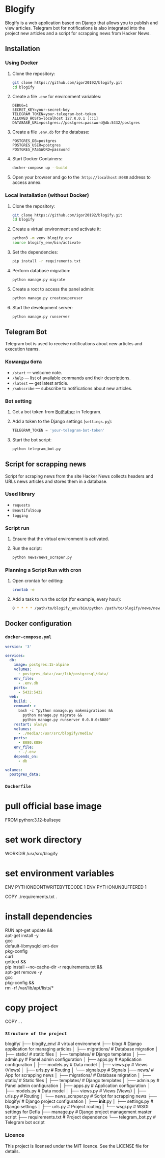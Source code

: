 # Blogify

Blogify is a web application based on Django that allows you to publish and 
view articles. Telegram bot for notifications is also integrated into the project
new articles and a script for scrapping news from Hacker News.

## Installation

### Using Docker

1. Clone the repository:

    ```sh
    git clone https://github.com/igor20192/blogify.git
    cd blogify
    ```

2. Create a file `.env` for environment variables:

    ```env
    DEBUG=1
    SECRET_KEY=your-secret-key
    TELEGRAM_TOKEN=your-telegram-bot-token
    ALLOWED_HOSTS=localhost 127.0.0.1 [::1]
    DATABASE_URL=postgres://postgres:password@db:5432/postgres
    ```

3. Create a file `.env.db` for the database:

    ```env
    POSTGRES_DB=postgres
    POSTGRES_USER=postgres
    POSTGRES_PASSWORD=password
    ```

4. Start Docker Containers:

    ```sh
    docker-compose up --build
    ```

5. Open your browser and go to the ː`http://localhost:8080` address to access 
   annex.

### Local installation (without Docker)

1. Clone the repository:

    ```sh
    git clone https://github.com/igor20192/blogify.git
    cd blogify
    ```

2. Create a virtual environment and activate it:

    ```sh
    python3 -m venv blogify_env
    source blogify_env/bin/activate
    ```

3. Set the dependencies:

    ```sh
    pip install -r requirements.txt
    ```

4. Perform database migration:

    ```sh
    python manage.py migrate
    ```

5. Create a root to access the panel admin:

    ```sh
    python manage.py createsuperuser
    ```

6. Start the development server:

    ```sh
    python manage.py runserver
    ```

## Telegram Bot

Telegram bot is used to receive notifications about new articles and execution 
teams. 

### Команды бота

- `/start` — welcome note.
- `/help` — list of available commands and their descriptions.
- `/latest` — get latest article.
- `/subscribe` — subscribe to notifications about new articles.

### Bot setting

1. Get a bot token from [BotFather](https://t.me/botfather) in Telegram.
2. Add a token to the Django settings (`settings.py`):

    ```python
    TELEGRAM_TOKEN = 'your-telegram-bot-token'
    ```

3. Start the bot script:

    ```sh
    python telegram_bot.py
    ```

## Script for scrapping news

Script for scraping news from the site Hacker News collects headers and URLs 
news articles and stores them in a database.

### Used library

- `requests`
- `BeautifulSoup`
- `logging`

### Script run

1. Ensure that the virtual environment is activated.
2. Run the script:

    ```sh
    python news/news_scraper.py
    ```

### Planning a Script Run with cron

1. Open crontab for editing:

    ```sh
    crontab -e
    ```

2. Add a task to run the script (for example, every hour):

    ```sh
    0 * * * * /path/to/blogify_env/bin/python /path/to/blogify/news/news_scraper.py
    ```

## Docker configuration

### `docker-compose.yml`

```yaml
version: '3'

services:
  db:
    image: postgres:15-alpine
    volumes:
      - postgres_data:/var/lib/postgresql/data/
    env_file:
      - .env.db
    ports:
      - 5432:5432
  web:
    build: .
    command: >
      bash -c "python manage.py makemigrations &&
        python manage.py migrate &&
        python manage.py runserver 0.0.0.0:8080"
    restart: always
    volumes:
      - ./media/:/usr/src/blogify/media/
    ports:
      - 8080:8080
    env_file:
      - ./.env
    depends_on:
      - db

volumes:
  postgres_data:
```
### `Dockerfile`
# pull official base image
FROM python:3.12-bullseye

# set work directory
WORKDIR /usr/src/blogify

# set environment variables
ENV PYTHONDONTWRITEBYTECODE 1
ENV PYTHONUNBUFFERED 1

COPY ./requirements.txt .

# install dependencies
RUN apt-get update && \
    apt-get install -y \
    gcc \
    default-libmysqlclient-dev \
    pkg-config \
    curl \
    gettext && \
    pip install --no-cache-dir -r requirements.txt && \
    apt-get remove -y \
    gcc \
    pkg-config && \
    rm -rf /var/lib/apt/lists/*

# copy project
COPY . .

### `Structure of the project`

blogify/
├── blogify_env/         # virtual environment
├── blog/                # Django application for managing articles
│   ├── migrations/      # Database migration
│   ├── static/          # static files
│   ├── templates/       # Django templates
│   ├── admin.py         # Panel admin configuration
│   ├── apps.py          # Application configuration
│   ├── models.py        # Data model
│   ├── views.py         # Views (Views)
│   ├── urls.py          # Routing
│   └── signals.py       # Signals
├── news/                # App for scrapping news
│   ├── migrations/      # Database migration
│   ├── static/          # Static files
│   ├── templates/       # Django templates
│   ├── admin.py         # Panel admin configuration
│   ├── apps.py          # Application configuration
│   ├── models.py        # Data model
│   ├── views.py         # Views (Views)
│   ├── urls.py          # Routing
│   └── news_scraper.py  # Script for scrapping news
├── blogify/             # Django project configuration
│   ├── __init__.py
│   ├── settings.py      # Django settings
│   ├── urls.py          # Project routing
│   └── wsgi.py          # WSGI settings for Defla
├── manage.py            # Django project management master script
├── requirements.txt     # Project dependence
└── telegram_bot.py      # Telegram bot script

### Licence

This project is licensed under the MIT licence. See the LICENSE file for details.
